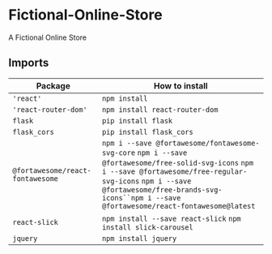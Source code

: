 # Fictional-Online-Store

A Fictional Online Store

## Imports

| Package                          | How to install                                                                                                                                                                                                                                               |
| -------------------------------- | ------------------------------------------------------------------------------------------------------------------------------------------------------------------------------------------------------------------------------------------------------------ |
| `'react'`                        | `npm install`                                                                                                                                                                                                                                                |
| `'react-router-dom'`             | `npm install react-router-dom`                                                                                                                                                                                                                               |
| `flask`                          | `pip install flask`                                                                                                                                                                                                                                          |
| `flask_cors`                     | `pip install flask_cors`                                                                                                                                                                                                                                     |
| `@fortawesome/react-fontawesome` | `npm i --save @fortawesome/fontawesome-svg-core` `npm i --save @fortawesome/free-solid-svg-icons` `npm i --save @fortawesome/free-regular-svg-icons` ` npm i --save @fortawesome/free-brands-svg-icons``npm i --save @fortawesome/react-fontawesome@latest ` |
| `react-slick`                    | `npm install --save react-slick` `npm install slick-carousel`                                                                                                                                                                                                |
| `jquery`                         | `npm install jquery`                                                                                                                                                                                                                                         |
